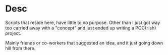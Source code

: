 # Desc
Scripts that reside here, have little to no purpose. 
Other than I just got way too carried away with a "concept" and just ended up writing a POC(-ish) project.

Mainly friends or co-workers that suggested an idea, and it just going down hill from there.